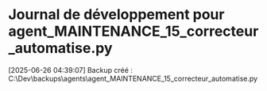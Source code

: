 # Journal de développement pour agent_MAINTENANCE_15_correcteur_automatise.py

[2025-06-26 04:39:07] Backup créé : C:\Dev\backups\agents\agent_MAINTENANCE_15_correcteur_automatise.py
